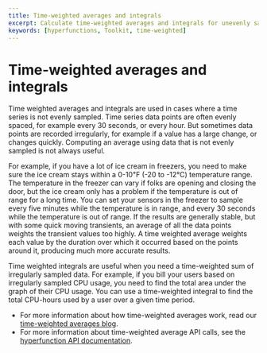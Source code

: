 ```yaml
---
title: Time-weighted averages and integrals
excerpt: Calculate time-weighted averages and integrals for unevenly sampled data
keywords: [hyperfunctions, Toolkit, time-weighted]
---
```


# Time-weighted averages and integrals
Time weighted averages and integrals are used in cases where a time series is
not evenly sampled. Time series data points are often evenly spaced, for
example every 30 seconds, or every hour. But sometimes data points are recorded
irregularly, for example if a value has a large change, or changes quickly.
Computing an average using data that is not evenly sampled is not always useful.

For example, if you have a lot of ice cream in freezers, you need to make sure
the ice cream stays within a 0-10℉ (-20 to -12℃) temperature range. The
temperature in the freezer can vary if folks are opening and closing the door,
but the ice cream only has a problem if the temperature is out of range
for a long time. You can set your sensors in the freezer to sample every five
minutes while the temperature is in range, and every 30 seconds while the
temperature is out of range. If the results are generally stable, but with some
quick moving transients, an average of all the data points weights the transient
values too highly. A time weighted average weights each value by the duration
over which it occurred based on the points around it, producing much more
accurate results.

Time weighted integrals are useful when you need a time-weighted sum of
irregularly sampled data. For example, if you bill your users based on
irregularly sampled CPU usage, you need to find the total area under the graph
of their CPU usage. You can use a time-weighted integral to find the total
CPU-hours used by a user over a given time period.

*   For more information about how time-weighted averages work, read our
    [time-weighted averages blog][blog-timeweight].
*   For more information about time-weighted average API calls, see the
    [hyperfunction API documentation][hyperfunctions-api-timeweight].

[blog-timeweight]: https://blog.timescale.com/blog/what-time-weighted-averages-are-and-why-you-should-care/
[hyperfunctions-api-timeweight]: /api/:currentVersion:/hyperfunctions/time-weighted-averages/

